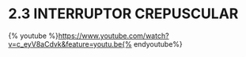 # 2.3 INTERRUPTOR CREPUSCULAR



{% youtube %}https://www.youtube.com/watch?v=c_eyV8aCdvk&feature=youtu.be{% endyoutube%}